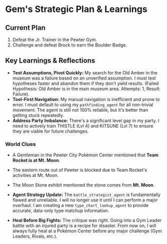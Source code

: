 # Gem's Strategic Plan & Learnings

## Current Plan
1. Defeat the Jr. Trainer in the Pewter Gym.
2. Challenge and defeat Brock to earn the Boulder Badge.

## Key Learnings & Reflections
*   **Test Assumptions, Pivot Quickly:** My search for the Old Amber in the museum was a failure based on an unverified assumption. I must test hypotheses faster and abandon them if they don't yield results. (Failed Hypothesis: Old Amber is in the main museum area. Attempts: 1, Result: Failure).
*   **Tool-First Navigation:** My manual navigation is inefficient and prone to error. I must default to using my `pathfinding_agent` for all non-trivial movement. The agent is still not 100% reliable, but it's better than getting stuck repeatedly.
*   **Address Party Imbalance:** There's a significant level gap in my party. I need to actively train THISTLE (Lvl 4) and KITSUNE (Lvl 7) to ensure they are viable for future challenges.

### World Clues
*   A Gentleman in the Pewter City Pokémon Center mentioned that **Team Rocket is at Mt. Moon**.
*   The eastern route out of Pewter is blocked due to Team Rocket's activities at Mt. Moon.
*   The Moon Stone exhibit mentioned the stone comes from **Mt. Moon**.

*   **Agent Strategy Update:** The `battle_strategist_agent` is fundamentally flawed and unreliable. I will no longer use it until I can perform a major overhaul. I am creating a new `type_chart_lookup_agent` to provide accurate, data-only type matchup information.

*   **Heal Before Big Fights:** The critique was right. Going into a Gym Leader battle with an injured party is a recipe for disaster. From now on, I will always fully heal at a Pokémon Center before any major challenge (Gym Leaders, Rivals, etc.).